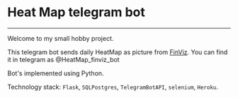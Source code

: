 # Heat Map telegram bot
---
Welcome to my small hobby project.

This telegram bot sends daily HeatMap as picture from [FinViz](https://finviz.com/map.ashx).
You can find it in telegram as @HeatMap_finviz_bot

Bot's implemented using Python.

Technology stack: `Flask`, `SQLPostgres`, `TelegramBotAPI`, `selenium`, `Heroku`.

